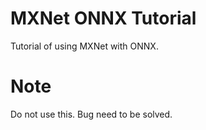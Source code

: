 # MXNet ONNX Tutorial
Tutorial of using MXNet with ONNX.

# Note
Do not use this. Bug need to be solved.

